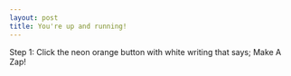 ```yaml
---
layout: post
title: You're up and running!
---
```

Step 1: Click the neon orange button with white writing that says; Make A Zap! 

